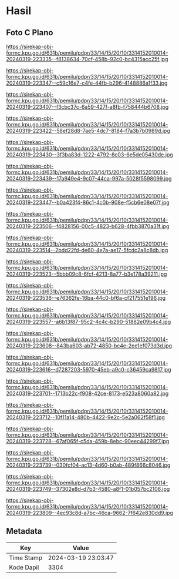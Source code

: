 # Hasil

## Foto C Plano

https://sirekap-obj-formc.kpu.go.id/631b/pemilu/pdpr/33/14/15/20/10/3314152010014-20240319-223335--f8138634-70cf-458b-92c0-bc4315acc25f.jpg

https://sirekap-obj-formc.kpu.go.id/631b/pemilu/pdpr/33/14/15/20/10/3314152010014-20240319-223347--c59c16e7-c4fe-44fb-b296-4148886a1f33.jpg

https://sirekap-obj-formc.kpu.go.id/631b/pemilu/pdpr/33/14/15/20/10/3314152010014-20240319-223407--f3cbc37c-6a59-427f-a8fb-f758444b6708.jpg

https://sirekap-obj-formc.kpu.go.id/631b/pemilu/pdpr/33/14/15/20/10/3314152010014-20240319-223422--58ef28d8-7ae5-4dc7-8184-f7a3b7b0989d.jpg

https://sirekap-obj-formc.kpu.go.id/631b/pemilu/pdpr/33/14/15/20/10/3314152010014-20240319-223430--3f3ba83d-1222-4792-8c03-6e5de05430de.jpg

https://sirekap-obj-formc.kpu.go.id/631b/pemilu/pdpr/33/14/15/20/10/3314152010014-20240319-223439--17a949e4-9c07-44ca-997a-5028f5598099.jpg

https://sirekap-obj-formc.kpu.go.id/631b/pemilu/pdpr/33/14/15/20/10/3314152010014-20240319-223447--b0a423f4-86c1-4c0b-908e-f5cb6e08e07f.jpg

https://sirekap-obj-formc.kpu.go.id/631b/pemilu/pdpr/33/14/15/20/10/3314152010014-20240319-223506--f4828156-00c5-4823-b628-4fbb3870a31f.jpg

https://sirekap-obj-formc.kpu.go.id/631b/pemilu/pdpr/33/14/15/20/10/3314152010014-20240319-223514--2bdd22fd-de60-4e7a-ae17-5fcdc2a8c8db.jpg

https://sirekap-obj-formc.kpu.go.id/631b/pemilu/pdpr/33/14/15/20/10/3314152010014-20240319-223523--5bbb09c8-6fcf-4213-8a77-b3e178a39211.jpg

https://sirekap-obj-formc.kpu.go.id/631b/pemilu/pdpr/33/14/15/20/10/3314152010014-20240319-223536--e76362fe-16ba-44c0-bf6a-cf217551e196.jpg

https://sirekap-obj-formc.kpu.go.id/631b/pemilu/pdpr/33/14/15/20/10/3314152010014-20240319-223557--a6b13f87-95c2-4c4c-b290-51882e09b4c4.jpg

https://sirekap-obj-formc.kpu.go.id/631b/pemilu/pdpr/33/14/15/20/10/3314152010014-20240319-223608--843ba603-ab72-4850-bc4e-2ee1ef073d3d.jpg

https://sirekap-obj-formc.kpu.go.id/631b/pemilu/pdpr/33/14/15/20/10/3314152010014-20240319-223616--d7287203-5970-45eb-a9c0-c36459ca9817.jpg

https://sirekap-obj-formc.kpu.go.id/631b/pemilu/pdpr/33/14/15/20/10/3314152010014-20240319-223701--1713b22c-f908-42ce-8173-e523a8060a82.jpg

https://sirekap-obj-formc.kpu.go.id/631b/pemilu/pdpr/33/14/15/20/10/3314152010014-20240319-223712--10f11a14-480b-4422-9e2c-5e2a062f58f1.jpg

https://sirekap-obj-formc.kpu.go.id/631b/pemilu/pdpr/33/14/15/20/10/3314152010014-20240319-223728--67af065f-c5da-459b-8ebc-90eec44299f7.jpg

https://sirekap-obj-formc.kpu.go.id/631b/pemilu/pdpr/33/14/15/20/10/3314152010014-20240319-223739--030fcf04-ac13-4d60-b0ab-489f866c8046.jpg

https://sirekap-obj-formc.kpu.go.id/631b/pemilu/pdpr/33/14/15/20/10/3314152010014-20240319-223749--37302e8d-d7b3-4580-a8f1-01b057bc2106.jpg

https://sirekap-obj-formc.kpu.go.id/631b/pemilu/pdpr/33/14/15/20/10/3314152010014-20240319-223809--4ec93c8d-a7bc-46ca-9662-7f642e830dd9.jpg


## Metadata

| Key        | Value               |
| ---------- | ------------------- |
| Time Stamp | 2024-03-19 23:03:47 |
| Kode Dapil | 3304                |



